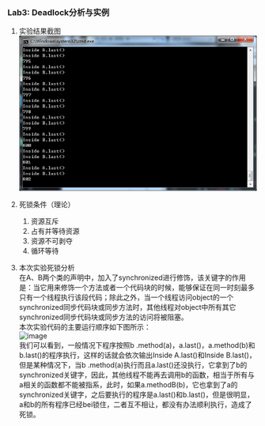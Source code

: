 ### Lab3: Deadlock分析与实例

1. 实验结果截图              
    ![image](https://github.com/mmbbmm/ES2016_14353297/blob/master/picture/lab3/result.jpg) 

2. 死锁条件（理论）                
    1. 资源互斥       
    1. 占有并等待资源
    1. 资源不可剥夺
    1. 循环等待

3. 本次实验死锁分析   
    在A、B两个类的声明中，加入了synchronized进行修饰，该关键字的作用是：当它用来修饰一个方法或者一个代码块的时候，能够保证在同一时刻最多只有一个线程执行该段代码；除此之外，当一个线程访问object的一个synchronized同步代码块或同步方法时，其他线程对object中所有其它synchronized同步代码块或同步方法的访问将被阻塞。  
    本次实验代码的主要运行顺序如下图所示：   
    ![image](https://github.com/mmbbmm/ES2016_14353297/blob/master/picture/lab3/source.jpg)   
    我们可以看到，一般情况下程序按照b
    .method(a)，a.last()，a.method(b)和b.last()的程序执行，这样的话就会依次输出Inside A.last()和Inside B.last()，但是某种情况下，当b
    .method(a)执行而且a.last()还没执行，它拿到了b的synchronized关键字，因此，其他线程不能再去调用b的函数，相当于所有与a相关的函数都不能被指系，此时，如果a.methodB(b)，它也拿到了a的synchronized关键字，之后要执行的程序是a.last()和b.last()，但是很明显，a和b的所有程序已经bei锁住，二者互不相让，都没有办法顺利执行，造成了死锁。
